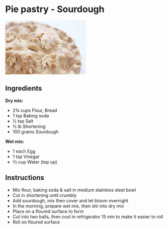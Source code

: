 # Pie pastry - Sourdough

![Pie pastry](img/ApplePie.jpg)

## Ingredients

**Dry mix:**
- 2¾ cups Flour, Bread
- 1 tsp Baking soda
- ½ tsp Salt
- ½ lb Shortening
- 100 grams Sourdough
  

**Wet mix:**
- 1 each Egg
- 1 tsp Vinegar
- ⅔ cup Water (top up)

## Instructions

- Mix flour, baking soda & salt in medium stainless steel bowl
- Cut in shortening until crumbly
- Add sourdough, mix then cover and let bloom overnight
- In the morning, prepare wet mix, then stir into dry mix
- Place on a floured surface to form
- Cut into two balls, then cool in refrigerator 15 min to make it easier to roll
- Roll on floured surface

<!-- Notes 

https://www.homemadefoodjunkie.com/sourdough-pie-crust/

20230813: Second batch all together overnight. Let ferment in refrigerator 5 days. Light and rolls well. Excellent results!
20230806: Experiment for the first time.

140 grams Flour = 1 cup
140 grams Water = 58% cup = ±⅔ cup
-->
